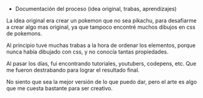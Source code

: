 - Documentación del proceso (idea original, trabas, aprendizajes)

La idea original era crear un pokemon que no sea pikachu, para desafiarme a crear algo mas original, ya que tampoco encontré muchos dibujos en css de pokemons.

Al principio tuve muchas trabas a la hora de ordenar los elementos, porque nunca había dibujado con css, y no conocía tantas propiedades. 

Al pasar los días, fui encontrando tutoriales, youtubers, codepens, etc. Que me fueron destrabando para lograr el resultado final.

No siento que sea la mejor versión de lo que puedo dar, pero el arte es algo que me cuesta bastante para ser creativo. 